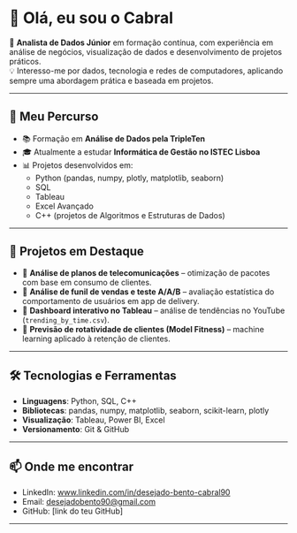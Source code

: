# 👋 Olá, eu sou o Cabral  

🎯 **Analista de Dados Júnior** em formação contínua, com experiência em análise de negócios, visualização de dados e desenvolvimento de projetos práticos.  
💡 Interesso-me por dados, tecnologia e redes de computadores, aplicando sempre uma abordagem prática e baseada em projetos.  

---

## 🚀 Meu Percurso  

- 📚 Formação em **Análise de Dados pela TripleTen**  
- 🎓 Atualmente a estudar **Informática de Gestão no ISTEC Lisboa**  
- 📊 Projetos desenvolvidos em:
  - Python (pandas, numpy, plotly, matplotlib, seaborn)  
  - SQL  
  - Tableau  
  - Excel Avançado  
  - C++ (projetos de Algoritmos e Estruturas de Dados)  

---

## 📂 Projetos em Destaque  

- 🔹 **Análise de planos de telecomunicações** – otimização de pacotes com base em consumo de clientes.  
- 🔹 **Análise de funil de vendas e teste A/A/B** – avaliação estatística do comportamento de usuários em app de delivery.  
- 🔹 **Dashboard interativo no Tableau** – análise de tendências no YouTube (`trending_by_time.csv`).  
- 🔹 **Previsão de rotatividade de clientes (Model Fitness)** – machine learning aplicado à retenção de clientes.  

---

## 🛠️ Tecnologias e Ferramentas  

- **Linguagens**: Python, SQL, C++  
- **Bibliotecas**: pandas, numpy, matplotlib, seaborn, scikit-learn, plotly  
- **Visualização**: Tableau, Power BI, Excel  
- **Versionamento**: Git & GitHub  

---

## 📫 Onde me encontrar  

- LinkedIn: www.linkedin.com/in/desejado-bento-cabral90  
- Email: desejadobento90@gmail.com
- GitHub: [link do teu GitHub]  

---
